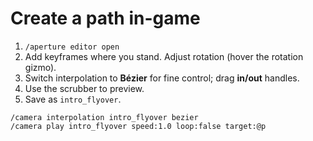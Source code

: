 # Create a path in-game

1. `/aperture editor open`  
2. Add keyframes where you stand. Adjust rotation (hover the rotation gizmo).  
3. Switch interpolation to **Bézier** for fine control; drag **in/out** handles.  
4. Use the scrubber to preview.  
5. Save as `intro_flyover`.

```
/camera interpolation intro_flyover bezier
/camera play intro_flyover speed:1.0 loop:false target:@p
```
